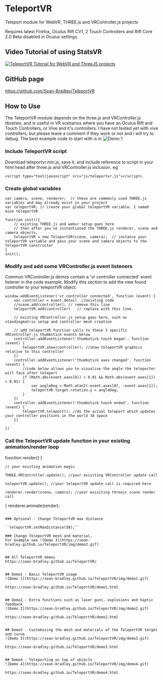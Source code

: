 # TeleportVR
Teleport module for WebVR, THREE.js and VRController.js projects

Requires latest Firefox, Oculus Rift CV1, 2 Touch Controllers and Rift Core 2.0 Beta disabled in Oculus settings.

## Video Tutorial of using StatsVR
[![TeleportVR Tutorial for WebVR and ThreeJS projects](https://img.youtube.com/vi/-qHfxqhlk_0/0.jpg)](https://www.youtube.com/watch?v=-qHfxqhlk_0)


## GitHub page
https://github.com/Sean-Bradley/TeleportVR


## How to Use
The TeleportVR module depends on the three.js and VRController.js libraries, and is useful in VR scenarios where you have an Oculus Rift and Touch Controllers, or Vive and it's controllers. I have not tested yet with vive controllers, but please leave a comment if they work or not and i will try to debug. The best example code to start with is in ![Demo 1](https://sean-bradley.github.io/TeleportVR/img/demo1.gif)



### Include TeleportVR script
Download teleportvr.min.js, save it, and include reference to script in your html head after three.js and VRController.js inclusion. eg

``<script type="text/javascript" src="js/teleportvr.js"></script>``

### Create global variables
```
var camera, scene, renderer;  // these are commonly used THREE.js variables and may already exist in your project
var teleportVR; // create your global teleportVR variable. I named mine teleportVR

function init(){
	// existing THREE.js and webvr setup goes here
	// then after you've instantiated the THREE.js renderer, scene and camera objects,
	teleportVR = new TeleportVR(scene, camera);  // instance your teleportVR variable and pass your scene and camera objects to the TeleportVR constructor
}
init();
```

### Modify and add some VRController.js event listeners
Common VRController.js demos contain a 'vr controller connected' event listener in the code example.
Modify this section to add the new found controller to your teleportVR object.
```
window.addEventListener('vr controller connected', function (event) {
    var controller = event.detail  //existing code
    //scene.add(controller); // remove this line
    teleportVR.add(controller)   // replace with this line. 

    // existing VRController.js setup goes here, such as standingmatrix setup and controller mesh creation

    // add teleportVR function calls to these 3 specific VRController.js thumbstick events below
    controller.addEventListener('thumbstick touch began', function (event) {
        teleportVR.show(controller); //show teleportVR graphics relative to this controller
    })
    controller.addEventListener('thumbstick axes changed', function (event) {
        //code below allows you to visualise the angle the teleporter will face after teleport 
        if (Math.abs(event.axes[0]) > 0.01 && Math.abs(event.axes[1]) > 0.01) {
            var angleDeg = Math.atan2(-event.axes[0], -event.axes[1]);
            teleportVR.target.rotation.y = angleDeg;
        }
    })
    controller.addEventListener('thumbstick touch ended', function (event) {
        teleportVR.teleport(); //do the actual teleport which updates your controller positions in the world 3d space
    })

})
```

### Call the TeleportVR update function in your existing animation/render loop
function render() {
	
	// your existing animation magic

    THREE.VRController.update(); //your exisiting VRController update call
    
    teleportVR.update(); //your teleportVR update call is required here
	
	renderer.render(scene, camera); //your exisiting threejs scene render call    
	
}
renderer.animate(render);
```

### Optional - Change TeleportVR max distance

``teleportVR.setMaxDistance(50);``

### Change TeleportVR mesh and material,
For example see ![Demo 3](https://sean-bradley.github.io/TeleportVR/img/demo3.gif)


## All TeleportVR demos 
https://sean-bradley.github.io/TeleportVR/ 


## Demo1 - Basic TeleportVR usage
![Demo 1](https://sean-bradley.github.io/TeleportVR/img/demo1.gif)

https://sean-bradley.github.io/TeleportVR/demo1.html 


## Demo2 - Extra functions such as laser guns, explosions and haptic feedback
![Demo 2](https://sean-bradley.github.io/TeleportVR/img/demo2.gif)

https://sean-bradley.github.io/TeleportVR/demo2.html 


## Demo3 - Customising the mesh and materials of the TeleportVR target and curve
![Demo 3](https://sean-bradley.github.io/TeleportVR/img/demo3.gif)

https://sean-bradley.github.io/TeleportVR/demo3.html 


## Demo4 - Teleporting on top of objects
![Demo 4](https://sean-bradley.github.io/TeleportVR/img/demo4.gif)

https://sean-bradley.github.io/TeleportVR/demo4.html 